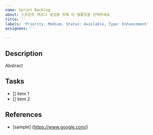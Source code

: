 ```yaml
---
name: Sprint Backlog
about: 스프린트 백로그 생성을 위해 이 템플릿을 선택하세요
title: ''
labels: 'Priority: Medium, Status: Available, Type: Enhancement'
assignees: ''

---
```


## Description

Abstract

## Tasks

- [] item 1
- [] item 2

## References

- [sample] (https://www.google.com/)

